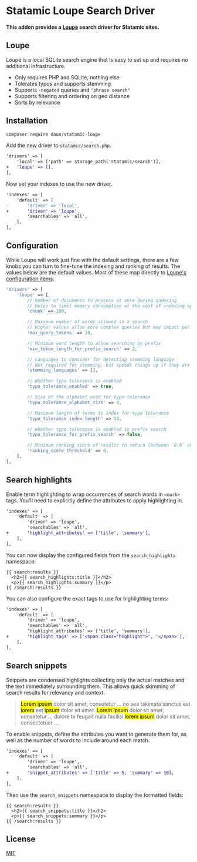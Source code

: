 # Statamic Loupe Search Driver

**This addon provides a [Loupe](https://github.com/loupe-php/loupe) search driver for Statamic sites.**

## Loupe

Loupe is a local SQLite search engine that is easy to set up and requires no additional
infrastructure.

- Only requires PHP and SQLite, nothing else
- Tolerates typos and supports stemming
- Supports `-negated` queries and `"phrase search"`
- Supports filtering and ordering on geo distance
- Sorts by relevance

## Installation

```sh
composer require daun/statamic-loupe
```

Add the new driver to `statamic/search.php`.

```diff
'drivers' => [
    'local' => ['path' => storage_path('statamic/search')],
+   'loupe' => [],
],
```

Now set your indexes to use the new driver.

```diff
'indexes' => [
    'default' => [
-       'driver' => 'local',
+       'driver' => 'loupe',
        'searchables' => 'all',
    ],
],
```

## Configuration

While Loupe will work just fine with the default settings, there are a few knobs
you can turn to fine-tune the indexing and ranking of results.
The values below are the default values. Most of these map directly to [Loupe's
configuration items](https://github.com/loupe-php/loupe/blob/main/docs/configuration.md).

```php
'drivers' => [
    'loupe' => [
        // Number of documents to process at once during indexing
        // Helps to limit memory consumption at the cost of indexing speed
        'chunk' => 100,

        // Maximum number of words allowed in a search
        // Higher values allow more complex queries but may impact performance
        'max_query_tokens' => 10,

        // Minimum word length to allow searching by prefix
        'min_token_length_for_prefix_search' => 2,

        // Languages to consider for detecting stemming language
        // Not required for stemming, but speeds things up if they are known
        'stemming_languages' => [],

        // Whether typo tolerance is enabled
        'typo_tolerance_enabled' => true,

        // Size of the alphabet used for typo tolerance
        'typo_tolerance_alphabet_size' => 4,

        // Maximum length of terms to index for typo tolerance
        'typo_tolerance_index_length' => 14,

        // Whether typo tolerance is enabled in prefix search
        'typo_tolerance_for_prefix_search' => false,

        // Minimum ranking score of results to return (between `0.0` and `1.0`)
        'ranking_score_threshold' => 0,
    ],
],
```

## Search highlights

Enable term highlighting to wrap occurrences of search words in `<mark>` tags. You'll need to
explicitly define the attributes to apply highlighting in.

```diff
'indexes' => [
    'default' => [
        'driver' => 'loupe',
        'searchables' => 'all',
+       'highlight_attributes' => ['title', 'summary'],
    ],
],
```

You can now display the configured fields from the `search_highlights` namespace:

```antlers
{{ search:results }}
  <h2>{{ search_highlights:title }}</h2>
  <p>{{ search_highlights:summary }}</p>
{{ /search:results }}
```

You can also configure the exact tags to use for highlighting terms:

```diff
'indexes' => [
    'default' => [
        'driver' => 'loupe',
        'searchables' => 'all',
        'highlight_attributes' => ['title', 'summary'],
+       'highlight_tags' => ['<span class="highlight">', '</span>'],
    ],
],
```

## Search snippets

Snippets are condensed highlights collecting only the actual matches and the text immediately
surrounding them. This allows quick skimming of search results for relevancy and context.

> <mark>Lorem ipsum</mark> dolor sit amet, consetetur ... no sea takimata sanctus est <mark>lorem</mark> est <mark>ipsum</mark> dolor sit amet. <mark>Lorem ipsum</mark> dolor sit amet, consetetur ... dolore te feugait nulla facilisi <mark>lorem ipsum</mark> dolor sit amet, consectetuer ...</p>

To enable snippets, define the attributes you want to generate them for, as well
as the number of words to include around each match.

```diff
'indexes' => [
    'default' => [
        'driver' => 'loupe',
        'searchables' => 'all',
+       'snippet_attributes' => ['title' => 5, 'summary' => 10],
    ],
],
```

Then use the `search_snippets` namespace to display the formatted fields:

```antlers
{{ search:results }}
  <h2>{{ search_snippets:title }}</h2>
  <p>{{ search_snippets:summary }}</p>
{{ /search:results }}
```

## License

[MIT](https://opensource.org/licenses/MIT)
